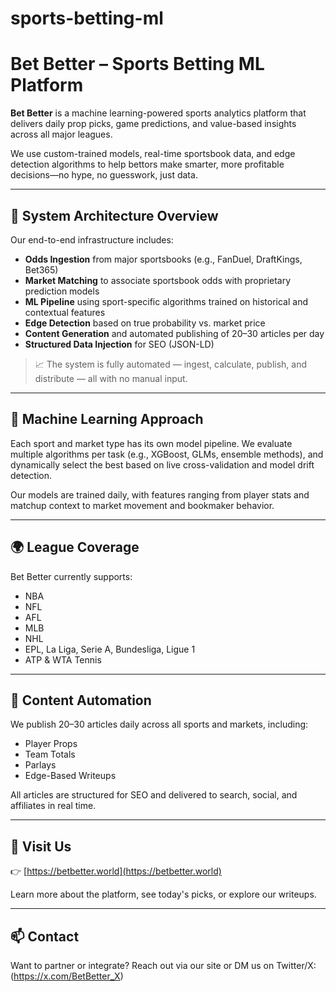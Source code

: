 # sports-betting-ml
# Bet Better – Sports Betting ML Platform

**Bet Better** is a machine learning-powered sports analytics platform that delivers daily prop picks, game predictions, and value-based insights across all major leagues.

We use custom-trained models, real-time sportsbook data, and edge detection algorithms to help bettors make smarter, more profitable decisions—no hype, no guesswork, just data.

---

## 🔧 System Architecture Overview

Our end-to-end infrastructure includes:

- **Odds Ingestion** from major sportsbooks (e.g., FanDuel, DraftKings, Bet365)
- **Market Matching** to associate sportsbook odds with proprietary prediction models
- **ML Pipeline** using sport-specific algorithms trained on historical and contextual features
- **Edge Detection** based on true probability vs. market price
- **Content Generation** and automated publishing of 20–30 articles per day
- **Structured Data Injection** for SEO (JSON-LD)

> 📈 The system is fully automated — ingest, calculate, publish, and distribute — all with no manual input.

---

## 🤖 Machine Learning Approach

Each sport and market type has its own model pipeline. We evaluate multiple algorithms per task (e.g., XGBoost, GLMs, ensemble methods), and dynamically select the best based on live cross-validation and model drift detection.

Our models are trained daily, with features ranging from player stats and matchup context to market movement and bookmaker behavior.

---

## 🌍 League Coverage

Bet Better currently supports:

- NBA
- NFL
- AFL
- MLB
- NHL
- EPL, La Liga, Serie A, Bundesliga, Ligue 1
- ATP & WTA Tennis

---

## 🚀 Content Automation

We publish 20–30 articles daily across all sports and markets, including:

- Player Props
- Team Totals
- Parlays
- Edge-Based Writeups

All articles are structured for SEO and delivered to search, social, and affiliates in real time.

---

## 🔗 Visit Us

👉 [https://betbetter.world](https://betbetter.world)

Learn more about the platform, see today's picks, or explore our writeups.

---

## 📫 Contact

Want to partner or integrate? Reach out via our site or DM us on Twitter/X: (https://x.com/BetBetter_X)

